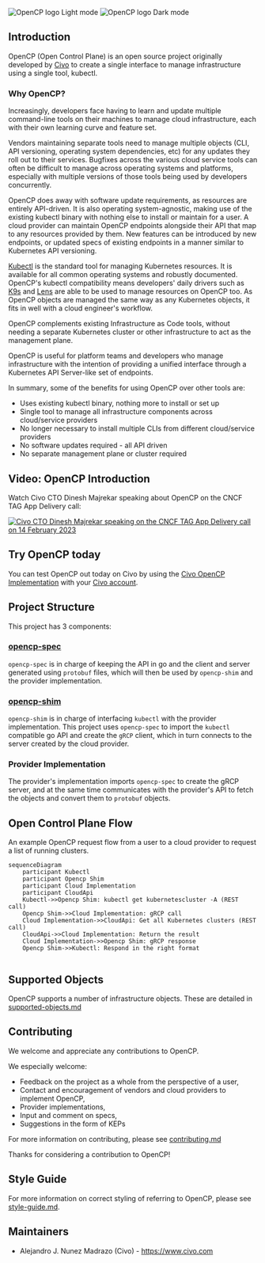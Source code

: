![OpenCP logo Light mode](https://user-images.githubusercontent.com/8190114/216351384-35b70b2a-6111-4c46-9ee9-ba5429852240.png#gh-light-mode-only)
![OpenCP logo Dark mode](https://user-images.githubusercontent.com/8190114/216352093-ff120b05-4943-48f4-98d9-f6ab29cf9d0c.png#gh-dark-mode-only)


## Introduction

OpenCP (Open Control Plane) is an open source project originally developed by [Civo](www.civo.com) to create a single interface to manage infrastructure using a single tool, kubectl.

### Why OpenCP?

Increasingly, developers face having to learn and update multiple command-line tools on their machines to manage cloud infrastructure, each with their own learning curve and feature set.

Vendors maintaining separate tools need to manage multiple objects (CLI, API versioning, operating system dependencies, etc) for any updates they roll out to their services. Bugfixes across the various cloud service tools can often be difficult to manage across operating systems and platforms, especially with multiple versions of those tools being used by developers concurrently.

OpenCP does away with software update requirements, as resources are entirely API-driven. It is also operating system-agnostic, making use of the existing kubectl binary with nothing else to install or maintain for a user. A cloud provider can maintain OpenCP endpoints alongside their API that map to any resources provided by them. New features can be introduced by new endpoints, or updated specs of existing endpoints in a manner similar to Kubernetes API versioning.

[Kubectl](https://kubernetes.io/docs/reference/kubectl/) is the standard tool for managing Kubernetes resources. It is available for all common operating systems and robustly documented. OpenCP's kubectl compatibility means developers' daily drivers such as [K9s](https://github.com/derailed/k9s) and [Lens](https://github.com/lensapp/lens) are able to be used to manage resources on OpenCP too. As OpenCP objects are managed the same way as any Kubernetes objects, it fits in well with a cloud engineer's workflow.

OpenCP complements existing Infrastructure as Code tools, without needing a separate Kubernetes cluster or other infrastructure to act as the management plane.

OpenCP is useful for platform teams and developers who manage infrastructure with the intention of providing a unified interface through a Kubernetes API Server-like set of endpoints.

In summary, some of the benefits for using OpenCP over other tools are:

- Uses existing kubectl binary, nothing more to install or set up
- Single tool to manage all infrastructure components across cloud/service providers
- No longer necessary to install multiple CLIs from different cloud/service providers
- No software updates required - all API driven
- No separate management plane or cluster required

## Video: OpenCP Introduction

Watch Civo CTO Dinesh Majrekar speaking about OpenCP on the CNCF TAG App Delivery call:

[![Civo CTO Dinesh Majrekar speaking on the CNCF TAG App Delivery call on 14 February 2023](http://i3.ytimg.com/vi/iuP7b22STqg/hqdefault.jpg)](https://youtu.be/iuP7b22STqg?t=2264)

## Try OpenCP today

You can test OpenCP out today on Civo by using the [Civo OpenCP Implementation](https://www.github.com/opencontrolplane/civo-opencontrolplane) with your [Civo account](https://www.civo.com/).
## Project Structure

This project has 3 components:

### [opencp-spec](https://github.com/opencontrolplane/opencp-spec)

`opencp-spec` is in charge of keeping the API in go and the client and server generated using `protobuf` files, which will then be used by `opencp-shim` and the provider implementation.

### [opencp-shim](https://github.com/opencontrolplane/opencp-shim)

`opencp-shim` is in charge of interfacing `kubectl` with the provider implementation. This project uses `opencp-spec` to import the `kubectl` compatible go API and create the `gRCP` client, which in turn connects to the server created by the cloud provider.

### Provider Implementation

The provider's implementation imports `opencp-spec` to create the gRCP server, and at the same time communicates with the provider's API to fetch the objects and convert them to `protobuf` objects.

## Open Control Plane Flow

An example OpenCP request flow from a user to a cloud provider to request a list of running clusters.

```mermaid
sequenceDiagram
    participant Kubectl
    participant Opencp Shim
    participant Cloud Implementation
    participant CloudApi
    Kubectl->>Opencp Shim: kubectl get kubernetescluster -A (REST call)
    Opencp Shim->>Cloud Implementation: gRCP call
    Cloud Implementation->>CloudApi: Get all Kubernetes clusters (REST call)
    CloudApi->>Cloud Implementation: Return the result
    Cloud Implementation->>Opencp Shim: gRCP response
    Opencp Shim->>Kubectl: Respond in the right format
    
```

## Supported Objects

OpenCP supports a number of infrastructure objects. These are detailed in [supported-objects.md](supported-objects.md)

## Contributing

We welcome and appreciate any contributions to OpenCP.

We especially welcome:

- Feedback on the project as a whole from the perspective of a user,
- Contact and encouragement of vendors and cloud providers to implement OpenCP,
- Provider implementations,
- Input and comment on specs,
- Suggestions in the form of KEPs 

For more information on contributing, please see [contributing.md](contributing.md)
 
Thanks for considering a contribution to OpenCP!

## Style Guide

For more information on correct styling of referring to OpenCP, please see [style-guide.md](style-guide.md).

## Maintainers

- Alejandro J. Nunez Madrazo (Civo) - https://www.civo.com
